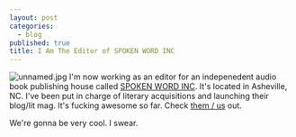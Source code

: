 ```yaml
---
layout: post
categories: 
  - blog
published: true
title: I Am The Editor of SPOKEN WORD INC
---
```


![unnamed.jpg]({{site.baseurl}}/media/unnamed.jpg)
I'm now working as an editor for an indepenedent audio book publishing house called [SPOKEN WORD INC](www.spokenwordinc.com). It's located in Asheville, NC. I've been put in charge of literary acquisitions and launching their blog/lit mag. It's fucking awesome so far. Check [them / us](www.spokenwordinc.com) out. 

We're gonna be very cool. I swear. 
